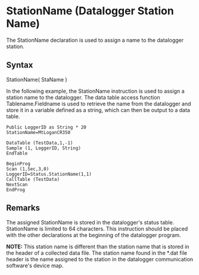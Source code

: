 # StationName (Datalogger Station Name)

The StationName declaration is used to assign a name to the datalogger station.

## Syntax

StationName( StaName )

In the following example, the StationName instruction is used to assign a station name to the datalogger. The data table access function Tablename.Fieldname is used to retrieve the name from the datalogger and store it in a variable defined as a string, which can then be output to a data table.

```
Public LoggerID as String * 20
StationName=MtLoganCR350

DataTable (TestData,1,-1)
Sample (1, LoggerID, String)
EndTable

BeginProg
Scan (1,Sec,3,0)
LoggerID=Status.StationName(1,1)
CallTable (TestData)
NextScan
EndProg
```

## Remarks

The assigned StationName is stored in the datalogger's status table. StationName is limited to 64 characters. This instruction should be placed with the other declarations at the beginning of the datalogger program.

**NOTE:** This station name is different than the station name that is stored in the header of a collected data file. The station name found in the \*.dat file header is the name assigned to the station in the datalogger communication software's device map.
